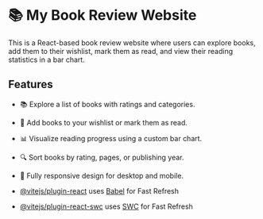 # 📚 My Book Review Website

This is a React-based book review website where users can explore books, add them to their wishlist, mark them as read, and view their reading statistics in a bar chart.

## Features
- 📚 Explore a list of books with ratings and categories.
- 📝 Add books to your wishlist or mark them as read.
- 📊 Visualize reading progress using a custom bar chart.
- 🔍 Sort books by rating, pages, or publishing year.
- 🎨 Fully responsive design for desktop and mobile.

- [@vitejs/plugin-react](https://github.com/vitejs/vite-plugin-react/blob/main/packages/plugin-react/README.md) uses [Babel](https://babeljs.io/) for Fast Refresh
- [@vitejs/plugin-react-swc](https://github.com/vitejs/vite-plugin-react-swc) uses [SWC](https://swc.rs/) for Fast Refresh
